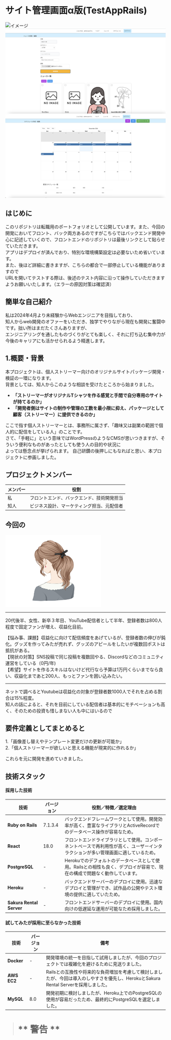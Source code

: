 # サイト管理画面α版(TestAppRails)
![イメージ](path/to/image01.png)
![イメージ](image02.png)
![イメージ](image03.png)

## はじめに  
このリポジトリは転職用のポートフォリオとして公開しています。また、今回の開発においてフロント、バック両方あるのですがこちらではバックエンド開発中心に記述していくので、フロントエンドのリポジトリは最後リンクとして貼らせていただきます。  
アプリはデプロイが済んでおり、特別な環境構築設定は必要ないため省いています。  
また、後ほど詳細に書きますが、こちらの都合で一部停止している機能がありますので  
URLを開いてテストする際は、後述のテスト内容に沿って操作していただきますようお願いいたします。（エラーの原因対策は確認済）    

## 簡単な自己紹介  

私は2024年4月より未経験からWebエンジニアを目指しており、  
知人からweb開発のオファーをいただき、独学でやりながら現在も開発に奮闘中です。拙い所はまだたくさんありますが、  
エンジニアリングを通したものづくりがとても楽しく、それに打ち込む集中力が今後のキャリアにも活かせられるよう精進します。   


## 1.概要・背景  
本プロジェクトは、個人ストリーマー向けのオリジナルサイトパッケージ開発・検証の一環になります。  
背景としては、知人からこのような相談を受けたところから始まりました。  

* **「ストリーマーがオリジナルTシャツを作る感覚と手間で自分専用のサイトが持てるのか」**  
* **「開発者側はサイトの制作や管理の工数を最小限に抑え、パッケージとして顧客（ストリーマー）に提供できるのか」**   

ここで指す個人ストリーマーとは、事務所に属さず、「趣味又は副業の範囲で個人的に配信をしている人」のことです。  
さて、「手軽に」という意味ではWordPressのようなCMSが思いつきますが、そういう便利なものがあったとしても使う人の目的や状況に  
よっては懸念点が挙げられます。
自己研鑽の後押しにもなればと思い、本プロジェクトに参画しました。

## プロジェクトメンバー  

| メンバー | 役割 |
| -------- | ---- |
| 私       | フロントエンド、バックエンド、技術開発担当 |
| 知人     | ビジネス設計、マーケティング担当、元配信者 |



## 今回の

<img src="22621521.png" alt="画像" width="300"><br>
___
20代後半、女性、新卒３年目、YouTube配信者として半年、登録者数は800人程度で固定ファンが増え、収益化目前。 
        
【悩み事、課題】収益化に向けて配信頻度をあげているが、登録者数の伸びが鈍化。グッズを作ってみたが売れず、グッズのアピールをしたいが複数回ポストは抵抗がある。  
【現状の対策】SNS投稿で同じ投稿を複数回やる、Discordなどのコミュニティ運営をしている（0円/年)  
【希望】サイトを作るスキルはないけど代行なら予算は1万円くらいまでなら良い、収益化まであと200人、もっとファンを囲い込みたい。 
___

ネットで調べるとYoutubeは収益化の対象が登録者数1000人でそれを占める割合は15%程度。  
知人の話によると、それを目前にしている配信者は基本的にモチベーションも高く、そのための投資も惜しまない人も中にはいるので  
 

## 要件定義としてまとめると  
1.「画像差し替えやテンプレート変更だけの更新が可能か」  
2.「個人ストリーマーが欲しいと思える機能が現実的に作れるか」  

これらを元に開発を進めていきました。 

## 技術スタック

#### 採用した技術

| 技術                  | バージョン | 役割／特徴／選定理由 |
| --------------------- | ---------- | -------------------- |
| **Ruby on Rails**     | 7.1.3.4    | バックエンドフレームワークとして使用。開発効率が高く、豊富なライブラリとActiveRecordでのデータベース操作が容易なため。 |
| **React**             | 18.0       | フロントエンドライブラリとして使用。コンポーネントベースで再利用性が高く、ユーザーインタラクションが多い管理画面に適しているため。 |
| **PostgreSQL**        | -          | Herokuでのデフォルトのデータベースとして使用。Railsとの相性も良く、デプロイが容易で、現在の構成で問題なく動作しています。 |
| **Heroku**            | -          | バックエンドサーバーのデプロイに使用。迅速なデプロイと管理ができ、試作品の公開やテスト環境の提供に適していたため。 |
| **Sakura Rental Server** | -       | フロントエンドサーバーのデプロイに使用。国内向けの低遅延な運用が可能なため採用しました。 |

#### 試してみたが採用に至らなかった技術

| 技術                  | バージョン | 備考 |
| --------------------- | ---------- | ---- |
| **Docker**            | -          | 開発環境の統一を目指して試用しましたが、今回のプロジェクトでは複雑化を避けるために見送りました。 |
| **AWS EC2**           | -          | Railsとの互換性や将来的な負荷増加を考慮して検討しましたが、今回は導入のしやすさを優先し、HerokuとSakura Rental Serverを採用しました。 |
| **MySQL**             | 8.0        | 開発初期に検討しましたが、Heroku上でのPostgreSQLの使用が容易だったため、最終的にPostgreSQLを選定しました。 |


> # ** 警告 **  




